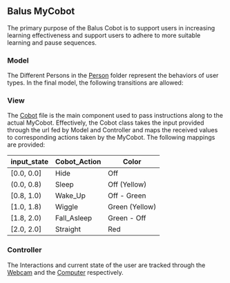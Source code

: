 ## Balus MyCobot

The primary purpose of the Balus Cobot is to support users in increasing learning effectiveness and
support users to adhere to more suitable learning and pause sequences.

### Model

The Different Persons in the [Person](./model/Person) folder represent the behaviors of user types.
In the final model, the following transitions are allowed:



### View

The [Cobot](./view/cobot.py) file is the main component used to pass instructions along to the actual MyCobot.
Effectively, the Cobot class takes the input provided through the url fed by Model and Controller and maps the received values to corresponding actions taken by the MyCobot.
The following mappings are provided:

| input_state | Cobot_Action | Color          |
|-------------|--------------|----------------|
| [0.0, 0.0]  | Hide         | Off            |
| (0.0, 0.8)  | Sleep        | Off (Yellow)   |
| [0.8, 1.0)  | Wake_Up      | Off - Green    |
| [1.0, 1.8)  | Wiggle       | Green (Yellow) |
| [1.8, 2.0)  | Fall_Asleep  | Green - Off    |
| [2.0, 2.0]  | Straight     | Red            |

### Controller

The Interactions and current state of the user are tracked through the [Webcam](./controller/webcam_activity.py) and the [Computer](./controller/computer_activity.py) respectively.
